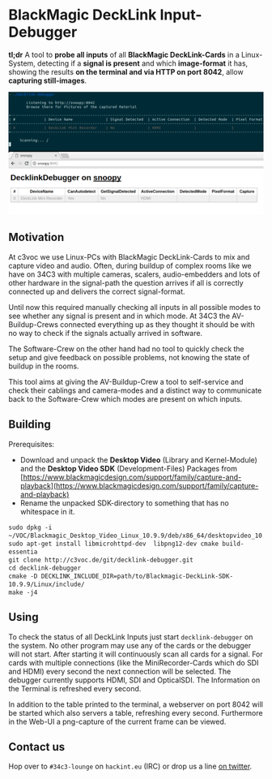 # BlackMagic DeckLink Input-Debugger
**tl;dr** A tool to **probe all inputs** of all **BlackMagic DeckLink-Cards** in a Linux-System, detecting if a **signal is present** and which **image-format** it has, showing the results **on the terminal and via HTTP on port 8042**, allow **capturing still-images**.

![Screenhot of the running tool, showing its terminal-output as well as the Web-GUI](screenshot.png)

## Motivation
At c3voc we use Linux-PCs with BlackMagic DeckLink-Cards to mix and capture video and audio. Often, during buildup of complex rooms like we have on 34C3 with multiple cameras, scalers, audio-embedders and lots of other hardware in the signal-path the question arrives if all is correctly connected up and delivers the correct signal-format.

Until now this required manually checking all inputs in all possible modes to see whether any signal is present and in which mode. At 34C3 the AV-Buildup-Crews connected everything up as they thought it should be with no way to check if the signals actually arrived in software.

The Software-Crew on the other hand had no tool to quickly check the setup and give feedback on possible problems, not knowing the state of buildup in the rooms.

This tool aims at giving the AV-Buildup-Crew a tool to self-service and check their cablings and camera-modes and a distinct way to communicate back to the Software-Crew which modes are present on which inputs.

## Building
Prerequisites:
- Download and unpack the **Desktop Video** (Library and Kernel-Module) and the **Desktop Video SDK** (Development-Files)  Packages from [https://www.blackmagicdesign.com/support/family/capture-and-playback](https://www.blackmagicdesign.com/support/family/capture-and-playback)
- Rename the unpacked SDK-directory to something that has no whitespace in it.

```
sudo dpkg -i ~/VOC/Blackmagic_Desktop_Video_Linux_10.9.9/deb/x86_64/desktopvideo_10.9.9a4_amd64.deb
sudo apt-get install libmicrohttpd-dev  libpng12-dev cmake build-essentia
git clone http://c3voc.de/git/decklink-debugger.git
cd decklink-debugger
cmake -D DECKLINK_INCLUDE_DIR=path/to/Blackmagic-DeckLink-SDK-10.9.9/Linux/include/
make -j4
```

## Using
To check the status of all DeckLink Inputs just start `decklink-debugger` on the system. No other program may use any of the cards or the debugger will not start. After starting it will continuously scan all cards for a signal. For cards with multiple connections (like the MiniRecorder-Cards which do SDI and HDMI) every second the next connection will be selected. The debugger currently supports HDMI, SDI and OpticalSDI. The Information on the Terminal is refreshed every second.

In addition to the table printed to the terminal, a webserver on port 8042 will be started which also servers a table, refreshing every second. Furthermore in the Web-UI a png-capture of the current frame can be viewed.

## Contact us
Hop over to `#34c3-lounge` on `hackint.eu` (IRC) or drop us a line [on twitter](https://twitter.com/c3voc).
